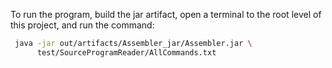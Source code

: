 To run the program, build the jar artifact, open a terminal to the root level of this project, and run the command:

```bash
 java -jar out/artifacts/Assembler_jar/Assembler.jar \
      test/SourceProgramReader/AllCommands.txt 
```